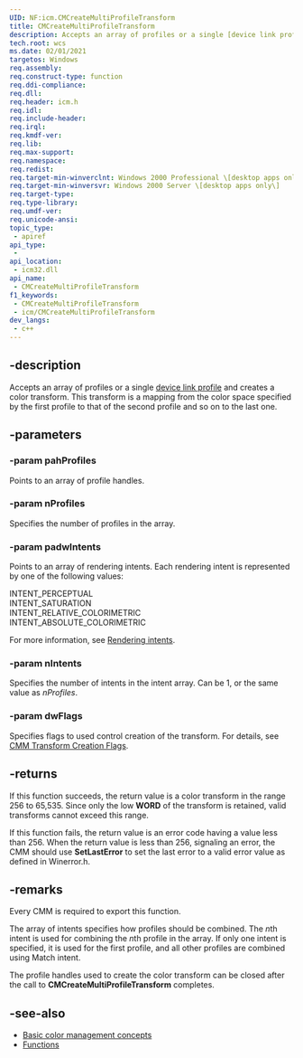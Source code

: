 ```yaml
---
UID: NF:icm.CMCreateMultiProfileTransform
title: CMCreateMultiProfileTransform
description: Accepts an array of profiles or a single [device link profile](/windows/win32/wcs/d) and creates a color transform. This transform is a mapping from the color space specified by the first profile to that of the second profile and so on to the last one.
tech.root: wcs
ms.date: 02/01/2021
targetos: Windows
req.assembly: 
req.construct-type: function
req.ddi-compliance: 
req.dll: 
req.header: icm.h
req.idl: 
req.include-header: 
req.irql: 
req.kmdf-ver: 
req.lib: 
req.max-support: 
req.namespace: 
req.redist: 
req.target-min-winverclnt: Windows 2000 Professional \[desktop apps only\]
req.target-min-winversvr: Windows 2000 Server \[desktop apps only\]
req.target-type: 
req.type-library: 
req.umdf-ver: 
req.unicode-ansi: 
topic_type:
 - apiref
api_type:
 - 
api_location:
 - icm32.dll
api_name:
 - CMCreateMultiProfileTransform
f1_keywords:
 - CMCreateMultiProfileTransform
 - icm/CMCreateMultiProfileTransform
dev_langs:
 - c++
---
```


## -description

Accepts an array of profiles or a single [device link profile](/windows/win32/wcs/d) and creates a color transform. This transform is a mapping from the color space specified by the first profile to that of the second profile and so on to the last one.

## -parameters

### -param pahProfiles

Points to an array of profile handles.

### -param nProfiles

Specifies the number of profiles in the array.

### -param padwIntents

Points to an array of rendering intents. Each rendering intent is represented by one of the following values:
    
INTENT\_PERCEPTUAL  
INTENT\_SATURATION  
INTENT\_RELATIVE\_COLORIMETRIC  
INTENT\_ABSOLUTE\_COLORIMETRIC
    
For more information, see [Rendering intents](/windows/win32/wcs/rendering-intents).

### -param nIntents

Specifies the number of intents in the intent array. Can be 1, or the same value as *nProfiles*.

### -param dwFlags

Specifies flags to used control creation of the transform. For details, see [CMM Transform Creation Flags](/windows/win32/wcs/cmm-transform-creation-flags).

## -returns

If this function succeeds, the return value is a color transform in the range 256 to 65,535. Since only the low **WORD** of the transform is retained, valid transforms cannot exceed this range.

If this function fails, the return value is an error code having a value less than 256. When the return value is less than 256, signaling an error, the CMM should use **SetLastError** to set the last error to a valid error value as defined in Winerror.h.

## -remarks

Every CMM is required to export this function.

The array of intents specifies how profiles should be combined. The *n*th intent is used for combining the *n*th profile in the array. If only one intent is specified, it is used for the first profile, and all other profiles are combined using Match intent.

The profile handles used to create the color transform can be closed after the call to **CMCreateMultiProfileTransform** completes.

## -see-also

* [Basic color management concepts](https://msdn.microsoft.com/en-us/library/dd371805\(v=vs.85\))
* [Functions](dd316902\(v=vs.85\).md)
